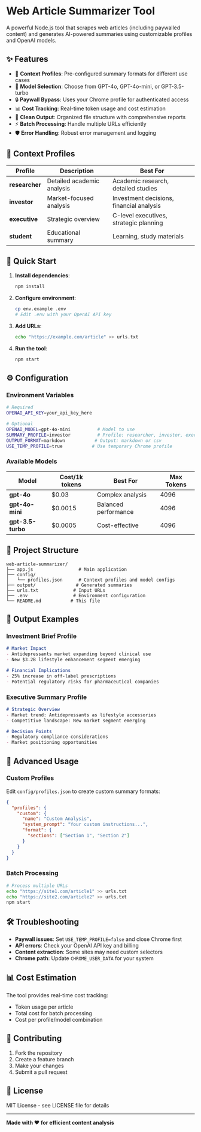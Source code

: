 # Web Article Summarizer Tool

A powerful Node.js tool that scrapes web articles (including paywalled content) and generates AI-powered summaries using customizable profiles and OpenAI models.

## ✨ Features

- 🎯 **Context Profiles**: Pre-configured summary formats for different use cases
- 🤖 **Model Selection**: Choose from GPT-4o, GPT-4o-mini, or GPT-3.5-turbo
- 🔒 **Paywall Bypass**: Uses your Chrome profile for authenticated access
- 📊 **Cost Tracking**: Real-time token usage and cost estimation
- 📁 **Clean Output**: Organized file structure with comprehensive reports
- ⚡ **Batch Processing**: Handle multiple URLs efficiently
- 🛡️ **Error Handling**: Robust error management and logging

## 🎯 Context Profiles

| Profile | Description | Best For |
|---------|-------------|----------|
| **researcher** | Detailed academic analysis | Academic research, detailed studies |
| **investor** | Market-focused analysis | Investment decisions, financial analysis |
| **executive** | Strategic overview | C-level executives, strategic planning |
| **student** | Educational summary | Learning, study materials |

## 🚀 Quick Start

1. **Install dependencies**:
   ```bash
   npm install
   ```

2. **Configure environment**:
   ```bash
   cp env.example .env
   # Edit .env with your OpenAI API key
   ```

3. **Add URLs**:
   ```bash
   echo "https://example.com/article" >> urls.txt
   ```

4. **Run the tool**:
   ```bash
   npm start
   ```

## ⚙️ Configuration

### Environment Variables

```bash
# Required
OPENAI_API_KEY=your_api_key_here

# Optional
OPENAI_MODEL=gpt-4o-mini          # Model to use
SUMMARY_PROFILE=investor          # Profile: researcher, investor, executive, student
OUTPUT_FORMAT=markdown           # Output: markdown or csv
USE_TEMP_PROFILE=true           # Use temporary Chrome profile
```

### Available Models

| Model | Cost/1k tokens | Best For | Max Tokens |
|-------|----------------|----------|------------|
| **gpt-4o** | $0.03 | Complex analysis | 4096 |
| **gpt-4o-mini** | $0.0015 | Balanced performance | 4096 |
| **gpt-3.5-turbo** | $0.0005 | Cost-effective | 4096 |

## 📁 Project Structure

```
web-article-summarizer/
├── app.js                 # Main application
├── config/
│   └── profiles.json      # Context profiles and model configs
├── output/               # Generated summaries
├── urls.txt             # Input URLs
├── .env                 # Environment configuration
└── README.md           # This file
```

## 🎨 Output Examples

### Investment Brief Profile
```markdown
# Market Impact
- Antidepressants market expanding beyond clinical use
- New $3.2B lifestyle enhancement segment emerging

# Financial Implications
- 25% increase in off-label prescriptions
- Potential regulatory risks for pharmaceutical companies
```

### Executive Summary Profile
```markdown
# Strategic Overview
- Market trend: Antidepressants as lifestyle accessories
- Competitive landscape: New market segment emerging

# Decision Points
- Regulatory compliance considerations
- Market positioning opportunities
```

## 🔧 Advanced Usage

### Custom Profiles
Edit `config/profiles.json` to create custom summary formats:

```json
{
  "profiles": {
    "custom": {
      "name": "Custom Analysis",
      "system_prompt": "Your custom instructions...",
      "format": {
        "sections": ["Section 1", "Section 2"]
      }
    }
  }
}
```

### Batch Processing
```bash
# Process multiple URLs
echo "https://site1.com/article1" >> urls.txt
echo "https://site2.com/article2" >> urls.txt
npm start
```

## 🛠️ Troubleshooting

- **Paywall issues**: Set `USE_TEMP_PROFILE=false` and close Chrome first
- **API errors**: Check your OpenAI API key and billing
- **Content extraction**: Some sites may need custom selectors
- **Chrome path**: Update `CHROME_USER_DATA` for your system

## 📊 Cost Estimation

The tool provides real-time cost tracking:
- Token usage per article
- Total cost for batch processing
- Cost per profile/model combination

## 🤝 Contributing

1. Fork the repository
2. Create a feature branch
3. Make your changes
4. Submit a pull request

## 📄 License

MIT License - see LICENSE file for details

---

**Made with ❤️ for efficient content analysis**
